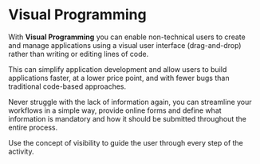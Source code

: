# Visual Programming

With **Visual Programming** you can enable non-technical users to create and manage applications using a visual user interface (drag-and-drop) rather than writing or editing lines of code.

This can simplify application development and allow users to build applications faster, at a lower price point, and with fewer bugs than traditional code-based approaches.

Never struggle with the lack of information again, you can streamline your workflows in a simple way, provide online forms and define what information is mandatory and how it should be submitted throughout the entire process.

Use the concept of visibility to guide the user through every step of the activity.